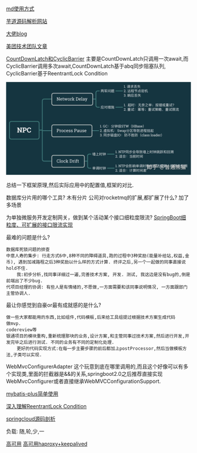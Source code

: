 [md使用方式](https://www.cnblogs.com/xihailong/p/13919914.html)

[芋道源码解析网站](https://www.iocoder.cn/)

[大佬blog](https://blog.csdn.net/qq_19414183?type=blog)

[美团技术团队文章](https://tech.meituan.com/)

[CountDownLatch和CyclicBarrier](https://www.jianshu.com/p/043ac5689002)
主要是CountDownLatch只调用一次await,而CyclicBarrier调用多次await,CountDownLatch基于abq同步阻塞队列, CyclicBarrier基于ReentrantLock Condition 

![](NPC问题.jpg)

总结一下框架原理,然后实际应用中的配置值,框架的对比.

数据库分片用的哪个工具? 木有分片
公司对rocketmq的扩展,都扩展了什么? 加了多场景

为单独微服务开发定制网关，做到某个活动某个接口细粒度限流?
[SpringBoot细粒度、可扩展的接口限流实现](https://blog.csdn.net/qq_41310634/article/details/119935776)

最难的问题是什么?

    数据库死锁问题的排查
    中意人寿的集步: 行走方式6中,8种不同的障碍道具,跑的过程中3种奖励(能量补给站,权益,金币), 遇到加减路程之后3种奖励以什么样的方式计算. 终评之后,另一个一起做的同事直接说hold不住. 
        我:初步分析,找同事详细过一遍,完善技术方案, 开发. 测试, 我这边是没有bug的,倒是前端出了不少bug.
    代项目经理的协调: 有些人是有情绪的,不愿做,一方面需要和该同事说明情况, 一方面跟部门主管协调人.

最让你感觉到自豪or最有成就感的是什么?
    
    做一些大家都能用的东西,比如组件,代码模板,后来给工具组提过根据技术方案生成代码
    做mvp.
    codereview等
    银通项目的模块重构,重新梳理那块的业务,设计方案,和主管同事过技术方案,然后进行开发,开发完毕之后进行测试. 不同的业务有不同的定制化处理. 
        更好的代码实现方式:在每一步主要步骤的前后都加上postProcessor,然后当做模板方法,子类可以实现.
    

WebMvcConfigurerAdapter 这个玩意到底在哪里调用的,而且这个好像可以有多个实现类,里面的拦截器是&&的关系,springboot2.0之后推荐直接实现WebMvcConfigurer或者直接继承WebMVCConfigurationSupport.

[mybatis-plus简单使用](https://mp.weixin.qq.com/s/N5htFZ-pEOfAOi9ZZUebZQ)

[深入理解ReentrantLock Condition](https://www.jianshu.com/p/1014fdd375cf)

[springcloud源码剖析](https://mp.weixin.qq.com/mp/appmsgalbum?__biz=MzAwMjI0ODk0NA==&action=getalbum&album_id=2083392961806925826&scene=173&from_msgid=2451964154&from_itemidx=1&count=3&nolastread=1#wechat_redirect)

负载: 随,轮,少,一

[高可用](https://mp.weixin.qq.com/s/MQF0VtuNqWPKMeOVdpwbfA)
[高可用haproxy+keepalived](https://blog.csdn.net/m0_50019871/article/details/109751090)


